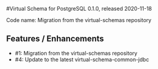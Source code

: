 #Virtual Schema for PostgreSQL 0.1.0, released 2020-11-18

Code name: Migration from the virtual-schemas repository

## Features / Enhancements

* #1: Migration from the virtual-schemas repository
* #4: Update to the latest virtual-schema-common-jdbc